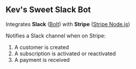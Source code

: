 ## Kev's Sweet Slack Bot

Integrates **Slack** ([Bolt](https://slack.dev/bolt-js/tutorial/getting-started))
with **Stripe** ([Stripe Node.js](https://github.com/stripe/stripe-node))

Notifies a Slack channel when on Stripe:
  1. A customer is created
  2. A subscription is activated or reactivated
  3. A payment is received
